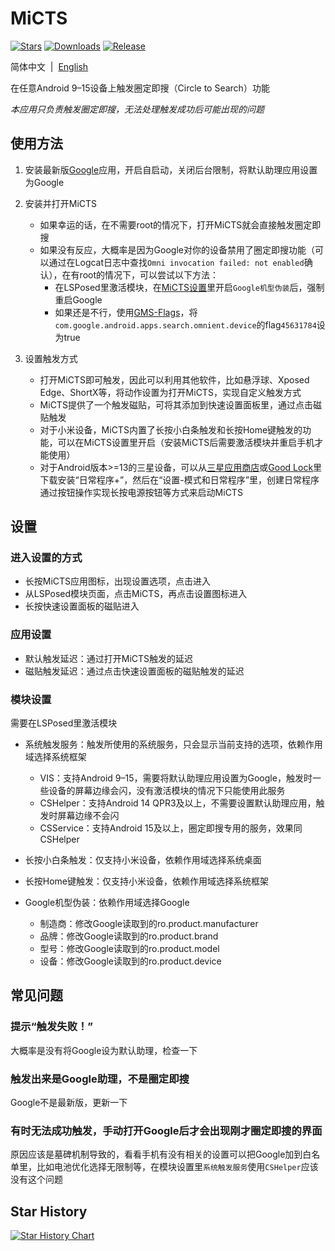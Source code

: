 # MiCTS

[![Stars](https://img.shields.io/github/stars/parallelcc/MiCTS)](https://github.com/parallelcc/MiCTS) [![Downloads](https://img.shields.io/github/downloads/parallelcc/MiCTS/total)](https://github.com/parallelcc/MiCTS/releases) [![Release](https://img.shields.io/github/v/release/parallelcc/MiCTS)](https://github.com/parallelcc/MiCTS/releases/latest)

简体中文&nbsp;&nbsp;|&nbsp;&nbsp;[English](https://github.com/parallelcc/MiCTS/blob/main/README_en.md)

在任意Android 9–15设备上触发圈定即搜（Circle to Search）功能

*本应用只负责触发圈定即搜，无法处理触发成功后可能出现的问题*

## 使用方法

1. 安装最新版[Google](https://play.google.com/store/apps/details?id=com.google.android.googlequicksearchbox)应用，开启自启动，关闭后台限制，将默认助理应用设置为Google


2. 安装并打开MiCTS
    - 如果幸运的话，在不需要root的情况下，打开MiCTS就会直接触发圈定即搜
    - 如果没有反应，大概率是因为Google对你的设备禁用了圈定即搜功能（可以通过在Logcat日志中查找`Omni invocation failed: not enabled`确认），在有root的情况下，可以尝试以下方法：
        - 在LSPosed里激活模块，在[MiCTS设置](#进入设置的方式)里开启`Google机型伪装`后，强制重启Google
        - 如果还是不行，使用[GMS-Flags](https://github.com/polodarb/GMS-Flags)，将`com.google.android.apps.search.omnient.device`的flag`45631784`设为true


3. 设置触发方式
    - 打开MiCTS即可触发，因此可以利用其他软件，比如悬浮球、Xposed Edge、ShortX等，将动作设置为打开MiCTS，实现自定义触发方式
    - MiCTS提供了一个触发磁贴，可将其添加到快速设置面板里，通过点击磁贴触发
    - 对于小米设备，MiCTS内置了长按小白条触发和长按Home键触发的功能，可以在MiCTS设置里开启（安装MiCTS后需要激活模块并重启手机才能使用）
    - 对于Android版本>=13的三星设备，可以从[三星应用商店](https://galaxystore.samsung.com/detail/com.samung.android.app.routineplus)或[Good Lock](https://galaxystore.samsung.com/detail/com.samsung.android.goodlock)里下载安装“日常程序+”，然后在“设置-模式和日常程序”里，创建日常程序通过按钮操作实现长按电源按钮等方式来启动MiCTS

## 设置

### 进入设置的方式
- 长按MiCTS应用图标，出现设置选项，点击进入
- 从LSPosed模块页面，点击MiCTS，再点击设置图标进入
- 长按快速设置面板的磁贴进入

### 应用设置
- 默认触发延迟：通过打开MiCTS触发的延迟
- 磁贴触发延迟：通过点击快速设置面板的磁贴触发的延迟

### 模块设置
需要在LSPosed里激活模块

- 系统触发服务：触发所使用的系统服务，只会显示当前支持的选项，依赖作用域选择系统框架
   - VIS：支持Android 9–15，需要将默认助理应用设置为Google，触发时一些设备的屏幕边缘会闪，没有激活模块的情况下只能使用此服务
   - CSHelper：支持Android 14 QPR3及以上，不需要设置默认助理应用，触发时屏幕边缘不会闪
   - CSService：支持Android 15及以上，圈定即搜专用的服务，效果同CSHelper


- 长按小白条触发：仅支持小米设备，依赖作用域选择系统桌面


- 长按Home键触发：仅支持小米设备，依赖作用域选择系统框架

 
- Google机型伪装：依赖作用域选择Google
   - 制造商：修改Google读取到的ro.product.manufacturer
   - 品牌：修改Google读取到的ro.product.brand
   - 型号：修改Google读取到的ro.product.model
   - 设备：修改Google读取到的ro.product.device 

## 常见问题

### 提示“触发失败！”

大概率是没有将Google设为默认助理，检查一下

### 触发出来是Google助理，不是圈定即搜

Google不是最新版，更新一下

### 有时无法成功触发，手动打开Google后才会出现刚才圈定即搜的界面

原因应该是墓碑机制导致的，看看手机有没有相关的设置可以把Google加到白名单里，比如电池优化选择无限制等，在模块设置里`系统触发服务`使用`CSHelper`应该没有这个问题

## Star History

<a href="https://star-history.com/#parallelcc/micts&Date">
 <picture>
   <source media="(prefers-color-scheme: dark)" srcset="https://api.star-history.com/svg?repos=parallelcc/micts&type=Date&theme=dark" />
   <source media="(prefers-color-scheme: light)" srcset="https://api.star-history.com/svg?repos=parallelcc/micts&type=Date" />
   <img alt="Star History Chart" src="https://api.star-history.com/svg?repos=parallelcc/micts&type=Date" />
 </picture>
</a>